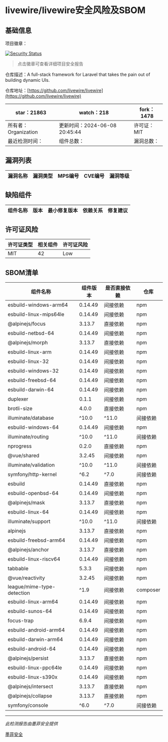 # livewire/livewire安全风险及SBOM

## 基础信息

项目徽章：

[![Security Status](https://www.murphysec.com/platform3/v31/badge/1799514375007145984.svg)](https://www.murphysec.com/console/report/1692967165772980224/1799514375007145984)

> 点击徽章可查看详细项目安全报告

仓库描述：A full-stack framework for Laravel that takes the pain out of building dynamic UIs.

仓库地址：[https://github.com/livewire/livewire](https://github.com/livewire/livewire)

| star：21863 | watch：218 | fork：1478 |
| ----------- | -------------- | ------------ |
| 所有者：Organization | 更新时间：2024-06-08 20:45:44 | 许可证：MIT |
| 最近检测时间： | 组件总数： | 漏洞总数： |




## 漏洞列表

| 漏洞名称 | 漏洞类型 | MPS编号 | CVE编号 | 漏洞等级 |
| ------- | ------ | ------- | ------ | ----- |





## 缺陷组件

| 组件名称 | 版本 | 最小修复版本 | 依赖关系 | 修复建议 |
| -------- | ---- | ------------ | -------- | -------- |





## 许可证风险

| 许可证类型 | 相关组件 | 许可证风险 |
| ---------- | -------- | ---------- |
|MIT|42|Low|




## SBOM清单

| 组件名称 | 组件版本 | 是否直接依赖 | 仓库 |
| -------- | -------- | ------------ | ---- |
|esbuild-windows-arm64|0.14.49|间接依赖|npm|
|esbuild-linux-mips64le|0.14.49|间接依赖|npm|
|@alpinejs/focus|3.13.7|直接依赖|npm|
|esbuild-netbsd-64|0.14.49|间接依赖|npm|
|@alpinejs/morph|3.13.7|直接依赖|npm|
|esbuild-linux-arm|0.14.49|间接依赖|npm|
|esbuild-linux-32|0.14.49|间接依赖|npm|
|esbuild-windows-32|0.14.49|间接依赖|npm|
|esbuild-freebsd-64|0.14.49|间接依赖|npm|
|esbuild-darwin-64|0.14.49|间接依赖|npm|
|duplexer|0.1.1|间接依赖|npm|
|brotli-size|4.0.0|直接依赖|npm|
|illuminate/database|^10.0|^11.0|间接依赖|composer|
|esbuild-windows-64|0.14.49|间接依赖|npm|
|illuminate/routing|^10.0|^11.0|间接依赖|composer|
|nprogress|0.2.0|直接依赖|npm|
|@vue/shared|3.2.45|间接依赖|npm|
|illuminate/validation|^10.0|^11.0|间接依赖|composer|
|symfony/http-kernel|^6.2|^7.0|间接依赖|composer|
|esbuild|0.14.49|直接依赖|npm|
|esbuild-openbsd-64|0.14.49|间接依赖|npm|
|@alpinejs/mask|3.13.7|直接依赖|npm|
|esbuild-linux-64|0.14.49|间接依赖|npm|
|illuminate/support|^10.0|^11.0|间接依赖|composer|
|alpinejs|3.13.7|直接依赖|npm|
|esbuild-freebsd-arm64|0.14.49|间接依赖|npm|
|@alpinejs/anchor|3.13.7|直接依赖|npm|
|esbuild-linux-riscv64|0.14.49|间接依赖|npm|
|tabbable|5.3.3|间接依赖|npm|
|@vue/reactivity|3.2.45|间接依赖|npm|
|league/mime-type-detection|^1.9|间接依赖|composer|
|esbuild-linux-arm64|0.14.49|间接依赖|npm|
|esbuild-sunos-64|0.14.49|间接依赖|npm|
|focus-trap|6.9.4|间接依赖|npm|
|esbuild-android-arm64|0.14.49|间接依赖|npm|
|esbuild-darwin-arm64|0.14.49|间接依赖|npm|
|esbuild-android-64|0.14.49|间接依赖|npm|
|@alpinejs/persist|3.13.7|直接依赖|npm|
|esbuild-linux-ppc64le|0.14.49|间接依赖|npm|
|esbuild-linux-s390x|0.14.49|间接依赖|npm|
|@alpinejs/intersect|3.13.7|直接依赖|npm|
|@alpinejs/collapse|3.13.7|直接依赖|npm|
|symfony/console|^6.0|^7.0|间接依赖|composer|


------

*此检测报告由墨菲安全提供*

[墨菲安全](www.murphysec.com)